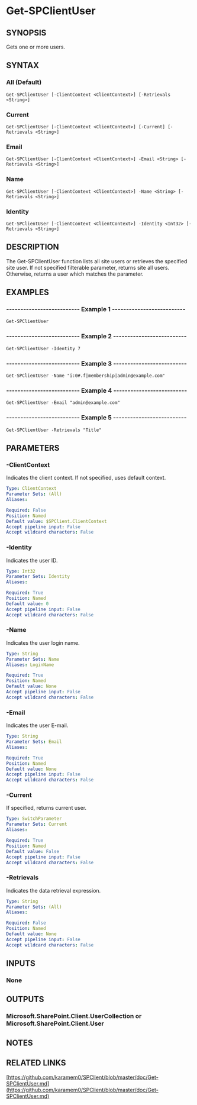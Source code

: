 # Get-SPClientUser

## SYNOPSIS
Gets one or more users.

## SYNTAX

### All (Default)
```
Get-SPClientUser [-ClientContext <ClientContext>] [-Retrievals <String>]
```

### Current
```
Get-SPClientUser [-ClientContext <ClientContext>] [-Current] [-Retrievals <String>]
```

### Email
```
Get-SPClientUser [-ClientContext <ClientContext>] -Email <String> [-Retrievals <String>]
```

### Name
```
Get-SPClientUser [-ClientContext <ClientContext>] -Name <String> [-Retrievals <String>]
```

### Identity
```
Get-SPClientUser [-ClientContext <ClientContext>] -Identity <Int32> [-Retrievals <String>]
```

## DESCRIPTION
The Get-SPClientUser function lists all site users or retrieves the specified
site user.
If not specified filterable parameter, returns site all users.
Otherwise, returns a user which matches the parameter.

## EXAMPLES

### -------------------------- Example 1 --------------------------
```
Get-SPClientUser
```

### -------------------------- Example 2 --------------------------
```
Get-SPClientUser -Identity 7
```

### -------------------------- Example 3 --------------------------
```
Get-SPClientUser -Name "i:0#.f|membership|admin@example.com"
```

### -------------------------- Example 4 --------------------------
```
Get-SPClientUser -Email "admin@example.com"
```

### -------------------------- Example 5 --------------------------
```
Get-SPClientUser -Retrievals "Title"
```

## PARAMETERS

### -ClientContext
Indicates the client context.
If not specified, uses default context.

```yaml
Type: ClientContext
Parameter Sets: (All)
Aliases: 

Required: False
Position: Named
Default value: $SPClient.ClientContext
Accept pipeline input: False
Accept wildcard characters: False
```

### -Identity
Indicates the user ID.

```yaml
Type: Int32
Parameter Sets: Identity
Aliases: 

Required: True
Position: Named
Default value: 0
Accept pipeline input: False
Accept wildcard characters: False
```

### -Name
Indicates the user login name.

```yaml
Type: String
Parameter Sets: Name
Aliases: LoginName

Required: True
Position: Named
Default value: None
Accept pipeline input: False
Accept wildcard characters: False
```

### -Email
Indicates the user E-mail.

```yaml
Type: String
Parameter Sets: Email
Aliases: 

Required: True
Position: Named
Default value: None
Accept pipeline input: False
Accept wildcard characters: False
```

### -Current
If specified, returns current user.

```yaml
Type: SwitchParameter
Parameter Sets: Current
Aliases: 

Required: True
Position: Named
Default value: False
Accept pipeline input: False
Accept wildcard characters: False
```

### -Retrievals
Indicates the data retrieval expression.

```yaml
Type: String
Parameter Sets: (All)
Aliases: 

Required: False
Position: Named
Default value: None
Accept pipeline input: False
Accept wildcard characters: False
```

## INPUTS

### None

## OUTPUTS

### Microsoft.SharePoint.Client.UserCollection or Microsoft.SharePoint.Client.User

## NOTES

## RELATED LINKS

[https://github.com/karamem0/SPClient/blob/master/doc/Get-SPClientUser.md](https://github.com/karamem0/SPClient/blob/master/doc/Get-SPClientUser.md)


